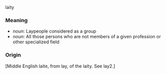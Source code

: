 laity
### Meaning
+ _noun_: Laypeople considered as a group
+ _noun_: All those persons who are not members of a given profession or other specialized field

### Origin

[Middle English laite, from lay, of the laity. See lay2.]
